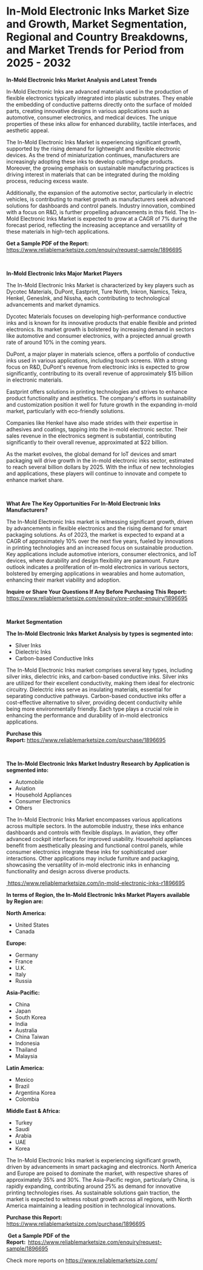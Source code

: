 <p><h1>In-Mold Electronic Inks Market Size and Growth, Market Segmentation, Regional and Country Breakdowns, and Market Trends for Period from 2025 -  2032</h1></p><p><strong>In-Mold Electronic Inks Market Analysis and Latest Trends</strong></p>
<p><p>In-Mold Electronic Inks are advanced materials used in the production of flexible electronics typically integrated into plastic substrates. They enable the embedding of conductive patterns directly onto the surface of molded parts, creating innovative designs in various applications such as automotive, consumer electronics, and medical devices. The unique properties of these inks allow for enhanced durability, tactile interfaces, and aesthetic appeal.</p><p>The In-Mold Electronic Inks Market is experiencing significant growth, supported by the rising demand for lightweight and flexible electronic devices. As the trend of miniaturization continues, manufacturers are increasingly adopting these inks to develop cutting-edge products. Moreover, the growing emphasis on sustainable manufacturing practices is driving interest in materials that can be integrated during the molding process, reducing excess waste.</p><p>Additionally, the expansion of the automotive sector, particularly in electric vehicles, is contributing to market growth as manufacturers seek advanced solutions for dashboards and control panels. Industry innovation, combined with a focus on R&D, is further propelling advancements in this field. The In-Mold Electronic Inks Market is expected to grow at a CAGR of 7% during the forecast period, reflecting the increasing acceptance and versatility of these materials in high-tech applications.</p></p>
<p><strong>Get a Sample PDF of the Report:&nbsp;</strong> <a href="https://www.reliablemarketsize.com/enquiry/request-sample/1896695?utm_campaign=1897&utm_medium=2&utm_source=Github&utm_content=ia&utm_term=15022025&utm_id=in-mold-electronic-inks">https://www.reliablemarketsize.com/enquiry/request-sample/1896695</a></p>
<p>&nbsp;</p>
<p><strong>In-Mold Electronic Inks Major Market Players</strong></p>
<p><p>The In-Mold Electronic Inks Market is characterized by key players such as Dycotec Materials, DuPont, Eastprint, Ture North, Inkron, Namics, Tekra, Henkel, GenesInk, and Nissha, each contributing to technological advancements and market dynamics.</p><p>Dycotec Materials focuses on developing high-performance conductive inks and is known for its innovative products that enable flexible and printed electronics. Its market growth is bolstered by increasing demand in sectors like automotive and consumer electronics, with a projected annual growth rate of around 10% in the coming years.</p><p>DuPont, a major player in materials science, offers a portfolio of conductive inks used in various applications, including touch screens. With a strong focus on R&D, DuPont's revenue from electronic inks is expected to grow significantly, contributing to its overall revenue of approximately $15 billion in electronic materials.</p><p>Eastprint offers solutions in printing technologies and strives to enhance product functionality and aesthetics. The company's efforts in sustainability and customization position it well for future growth in the expanding in-mold market, particularly with eco-friendly solutions.</p><p>Companies like Henkel have also made strides with their expertise in adhesives and coatings, tapping into the in-mold electronic sector. Their sales revenue in the electronics segment is substantial, contributing significantly to their overall revenue, approximated at $22 billion.</p><p>As the market evolves, the global demand for IoT devices and smart packaging will drive growth in the in-mold electronic inks sector, estimated to reach several billion dollars by 2025. With the influx of new technologies and applications, these players will continue to innovate and compete to enhance market share.</p></p>
<p>&nbsp;</p>
<p><strong>What Are The Key Opportunities For In-Mold Electronic Inks Manufacturers?</strong></p>
<p><p>The In-Mold Electronic Inks market is witnessing significant growth, driven by advancements in flexible electronics and the rising demand for smart packaging solutions. As of 2023, the market is expected to expand at a CAGR of approximately 10% over the next five years, fueled by innovations in printing technologies and an increased focus on sustainable production. Key applications include automotive interiors, consumer electronics, and IoT devices, where durability and design flexibility are paramount. Future outlook indicates a proliferation of in-mold electronics in various sectors, bolstered by emerging applications in wearables and home automation, enhancing their market viability and adoption.</p></p>
<p><strong>Inquire or Share Your Questions If Any Before Purchasing This Report:</strong> <a href="https://www.reliablemarketsize.com/enquiry/pre-order-enquiry/1896695?utm_campaign=1897&utm_medium=2&utm_source=Github&utm_content=ia&utm_term=15022025&utm_id=in-mold-electronic-inks">https://www.reliablemarketsize.com/enquiry/pre-order-enquiry/1896695</a></p>
<p>&nbsp;</p>
<p><strong>Market Segmentation</strong></p>
<p><strong>The In-Mold Electronic Inks Market Analysis by types is segmented into:</strong></p>
<p><ul><li>Silver Inks</li><li>Dielectric Inks</li><li>Carbon-based Conductive Inks</li></ul></p>
<p><p>The In-Mold Electronic Inks market comprises several key types, including silver inks, dielectric inks, and carbon-based conductive inks. Silver inks are utilized for their excellent conductivity, making them ideal for electronic circuitry. Dielectric inks serve as insulating materials, essential for separating conductive pathways. Carbon-based conductive inks offer a cost-effective alternative to silver, providing decent conductivity while being more environmentally friendly. Each type plays a crucial role in enhancing the performance and durability of in-mold electronics applications.</p></p>
<p><strong>Purchase this Report:&nbsp;</strong><a href="https://www.reliablemarketsize.com/purchase/1896695?utm_campaign=1897&utm_medium=2&utm_source=Github&utm_content=ia&utm_term=15022025&utm_id=in-mold-electronic-inks">https://www.reliablemarketsize.com/purchase/1896695</a></p>
<p>&nbsp;</p>
<p><strong>The In-Mold Electronic Inks Market Industry Research by Application is segmented into:</strong></p>
<p><ul><li>Automobile</li><li>Aviation</li><li>Household Appliances</li><li>Consumer Electronics</li><li>Others</li></ul></p>
<p><p>The In-Mold Electronic Inks Market encompasses various applications across multiple sectors. In the automobile industry, these inks enhance dashboards and controls with flexible displays. In aviation, they offer advanced cockpit interfaces for improved usability. Household appliances benefit from aesthetically pleasing and functional control panels, while consumer electronics integrate these inks for sophisticated user interactions. Other applications may include furniture and packaging, showcasing the versatility of in-mold electronic inks in enhancing functionality and design across diverse products.</p></p>
<p><a href="https://www.reliablemarketsize.com/in-mold-electronic-inks-r1896695?utm_campaign=1897&utm_medium=2&utm_source=Github&utm_content=ia&utm_term=15022025&utm_id=in-mold-electronic-inks">&nbsp;https://www.reliablemarketsize.com/in-mold-electronic-inks-r1896695</a></p>
<p><strong>In terms of Region, the In-Mold Electronic Inks Market Players available by Region are:</strong></p>
<p>
    <p> <strong> North America: </strong>
        <ul>
            <li>United States</li>
            <li>Canada</li>
        </ul>
        </p> 
    <p> <strong> Europe: </strong>
        <ul>
            <li>Germany</li>
            <li>France</li>
            <li>U.K.</li>
            <li>Italy</li>
            <li>Russia</li>
        </ul>
        </p> 
    <p> <strong> Asia-Pacific: </strong>
        <ul>
            <li>China</li>
            <li>Japan</li>
            <li>South Korea</li>
            <li>India</li>
            <li>Australia</li>
            <li>China Taiwan</li>
            <li>Indonesia</li>
            <li>Thailand</li>
            <li>Malaysia</li>
        </ul>
        </p> 
    <p> <strong> Latin America: </strong>
        <ul>
            <li>Mexico</li>
            <li>Brazil</li>
            <li>Argentina Korea</li>
            <li>Colombia</li>
        </ul>
        </p> 
    <p> <strong> Middle East & Africa: </strong>
        <ul>
            <li>Turkey</li>
            <li>Saudi</li>
            <li>Arabia</li>
            <li>UAE</li>
            <li>Korea</li>
        </ul>
    </p>
    </p>
<p><p>The In-Mold Electronic Inks market is experiencing significant growth, driven by advancements in smart packaging and electronics. North America and Europe are poised to dominate the market, with respective shares of approximately 35% and 30%. The Asia-Pacific region, particularly China, is rapidly expanding, contributing around 25% as demand for innovative printing technologies rises. As sustainable solutions gain traction, the market is expected to witness robust growth across all regions, with North America maintaining a leading position in technological innovations.</p></p>
<p><strong>Purchase this Report: </strong><a href="https://www.reliablemarketsize.com/purchase/1896695?utm_campaign=1897&utm_medium=2&utm_source=Github&utm_content=ia&utm_term=15022025&utm_id=in-mold-electronic-inks">https://www.reliablemarketsize.com/purchase/1896695</a></p>
<p>&nbsp;<strong>Get a Sample PDF of the Report:&nbsp;&nbsp;</strong><a href="https://www.reliablemarketsize.com/enquiry/request-sample/1896695?utm_campaign=1897&utm_medium=2&utm_source=Github&utm_content=ia&utm_term=15022025&utm_id=in-mold-electronic-inks">https://www.reliablemarketsize.com/enquiry/request-sample/1896695</a></p>
<p><strong></strong></p>
<p>Check more reports on <a href="https://www.reliablemarketsize.com/?utm_campaign=1897&utm_medium=2&utm_source=Github&utm_content=ia&utm_term=15022025&utm_id=in-mold-electronic-inks">https://www.reliablemarketsize.com/</a></p>